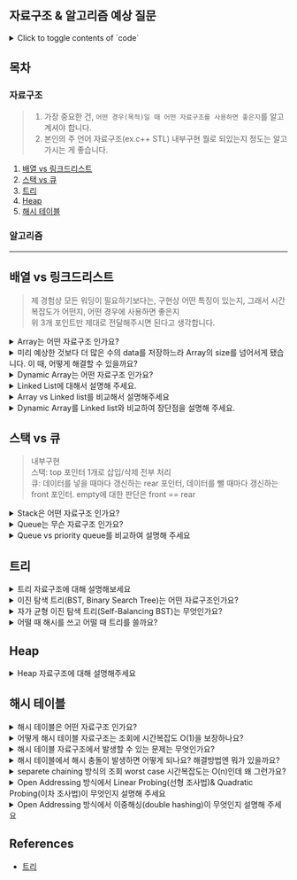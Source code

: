 ## 자료구조 & 알고리즘 예상 질문

<details>
<summary>Click to toggle contents of `code`</summary>
```
CODE!
```
</details>

## 목차

### 자료구조

> 1. 가장 중요한 건, `어떤 경우(목적)일 때 어떤 자료구조를 사용하면 좋은지`를 알고 계셔야 합니다.     
> 2. 본인의 주 언어 자료구조(ex.c++ STL) 내부구현 뭘로 되있는지 정도는 알고 가시는 게 좋습니다.

1. [배열 vs 링크드리스트](#배열-vs-링크드리스트)
1. [스택 vs 큐](#스택-vs-큐)
1. [트리](#트리)
1. [Heap](#heap)
1. [해시 테이블](#해시-테이블)


### 알고리즘

---

## 배열 vs 링크드리스트

> 제 경험상 모든 워딩이 필요하기보다는, 구현상 어떤 특징이 있는지, 그래서 시간복잡도가 어떤지, 어떤 경우에 사용하면 좋은지    
> 위 3개 포인트만 제대로 전달해주시면 된다고 생각합니다.

<details>
<summary>Array는 어떤 자료구조 인가요?</summary>

Array는 연관된 data를 메모리상에 연속적이며 순차적으로 미리 할당된 크기만큼 저장하는 자료구조 입니다. base-address + offset 연산으로 조회에 O(1), 배열 중간에 데이터 삽입/삭제 시, 
  삽입은 배열을 전부 한칸씩 뒤로 밀고 중간에 데이터 삽입. 삭제는 원소 삭제 후 배열을 한 칸씩 당겨야하므로 O(N)의 시간복잡도를 가집니다. 그래서 데이터를 한 번 저장하고 자주 조회하는 아카이브 같은 경우에 적합합니다.
</details>

<details>
<summary>미리 예상한 것보다 더 많은 수의 data를 저장하느라 Array의 size를 넘어서게 됐습니다. 이 때, 어떻게 해결할 수 있을까요?</summary>

1. 기존의 size보다 더 큰 Array를 선언하여 데이터를 옮겨 할당합니다. 모든 데이터를 옮겼다면 기존 Array는 메모리에서 삭제하면 됩니다. 이런식으로 동적으로 배열의 크기를 조절하는 자료구조를 Dynamic array라고 합니다.
2. 또 다른 방법으로는, size를 예측하기 쉽지 않다면 Array대신 Linked list를 사용함으로써 데이터가 추가될 때마다 메모리공간을 할당받는 방식을 사용하면 됩니다.
</details>

<details>
<summary>Dynamic Array는 어떤 자료구조 인가요?</summary>

Array의 경우 size가 고정되었기 때문에 선언시에 설정한 size보다 많은 갯수의 data가 추가되면 저장할 수 없습니다. 이에 반해 Dynamic Array는 저장공간이 가득 차게 되면 resize를 하여 유동적으로 size를 조절하여 데이터를 저장하는 자료구조 입니다.
</details>

<details>
<summary>Linked List에 대해서 설명해 주세요.</summary>

Linked List는 Node라는 구조체로 이루어져 있는데, Node는 데이터 값과 다음 Node의 address를 저장합니다. Linked List는 물리적인 메모리상에서는 비연속적으로 저장이 되지만 Linked list를 구성하는 각각의 Node가 next Node의 address를 가리킴으로써 논리적인 연속성을 가진 자료구조입니다.
  배열처럼 메모리 상에 연속적으로 할당되어야 한다는 제약이 없다는 장점이 있으며, 잦은 삽입/삭제가 일어나는 경우에 사용하면 유용한 자료구조입니다.
</details>

<details>
<summary>Array vs Linked list를 비교해서 설명해주세요</summary>

Array는 메모리 상에서 연속적으로 데이터를 저장하는 자료구조 입니다. Linked List는 메모리상에서는 연속적이지 않지만, 각각의 원소가 다음 원소의 메모리 주소값을 저장해 놓음으로써 논리적 연속성을 유지합니다.

그래서 각 operation의 시간복잡도가 다릅니다. 데이터 조회는 Array의 경우 $O(1)$, Linked list는 $O(n)$의 시간복잡도를 갖습니다. 삽입/삭제는 Array $O(n)$, Linked list $O(1)$의 시간복잡도를 갖습니다.

따라서 얼마만큼의 데이터를 저장할지 미리 알고있고, 조회를 많이 한다면 Array를 사용하는 것이 좋습니다. 반면에 몇개의 데이터를 저장할 지 불확실하고 삽입 삭제가 잦다면 Linked list를 사용하는 것이 유리합니다.
</details>

<details>
<summary>Dynamic Array를 Linked list와 비교하여 장단점을 설명해 주세요.</summary>

Linked List와 비교했을 때, Dynamic Array의 장점은

- 데이터 접근과 할당이 $O(1)$로 굉장히 빠릅니다. 이는 index 접근하는 방법이 산술적인 연산 [배열 첫 data의 주소값] + [offset]으로 이루어져 있긴 때문입니다. (randam access)
- Dynamic Array의 맨 뒤에 데이터를 추가하거나 삭제하는 것이 상대적으로 빠릅니다.($O(1)$)

Linked List와 비교했을 때, Dynamic Array의 단점은

- Dynamic Array의 맨 끝이 아닌 곳에 data를 insert or remove할 때, 느린 편입니다($O(n)$).  느린 이유는 메모리상에서 연속적으로 데이터들이 저장되어 있기 때문에, 데이터를 추가 삭제할 때 뒤에 있는 data들을 모두 한칸씩 shift 해야되기 때문입니다.
- resize를 해야할 때, 예상치 못하게 현저히 낮은 performance가 발생합니다.
- resize에 시간이 많이 걸리므로 필요한 것 이상 memory공간을 할당받습니다. 따라서 사용하지 않고 있는 낭비되는 메모리공간이 발생합니다.
</details>

## 스택 vs 큐

> 내부구현    
> 스택: top 포인터 1개로 삽입/삭제 전부 처리     
> 큐: 데이터를 넣을 때마다 갱신하는 rear 포인터, 데이터를 뺄 때마다 갱신하는 front 포인터. empty에 대한 판단은 front == rear 

<details>
<summary>Stack은 어떤 자료구조 인가요?</summary>

stack은 후입선출 LIFO의 자료구조입니다. 시간복잡도는 push $O(1)$ , pop $O(1)$ 입니다.  활용 예시는 후위 표기법 연산, 괄호 유효성 검사, 웹 브라우저 방문기록(뒤로 가기), 깊이우선탐색(DFS) 등이 있습니다.
</details>

<details>
<summary>Queue는 무슨 자료구조 인가요?</summary>

queue는 선입선출 FIFO의 자료구조입니다. 시간복잡도는 enqueue $O(1)$ , dequeue $O(1)$ 입니다.  활용 예시는 Cache구현, 프로세스 관리, 너비우선탐색(BFS) 등이있습니다.
</details>


<details>
<summary>Queue vs priority queue를 비교하여 설명해 주세요</summary>

Queue 자료구조는 시간 순서상 먼저 집어 넣은 데이터가 먼저 나오는 **선입선출 FIFO(First In First Out)** 구조로 저장하는 형식입니다. 이와 다르게 우선순위큐(priority queue)는 들어간 순서에 상관없이 우선순위가 높은 데이터가 먼저 나옵니다. 

Queue의 operation 시간복잡도는 `enqueue` $O(1)$, `dequeue` $O(1)$이고, 

Priority queue는 `push` $O(logn)$ , `pop` $O(logn)$ 입니다.
</details>

## 트리

<details>
<summary>트리 자료구조에 대해 설명해보세요</summary>

- 노드와 간선으로 이뤄진 비선형 자료구조로 계층적 관계를 표현하는 자료구조로 무방향이면서 사이클이 없는 연결 그래프입니다.
- 루트 노드는 0개 이상의 자식 노드를 가지고 있습니다. 그 자식 노드도 0개 이상의 자식 노드를 가지며, 이는 반복적으로 정의됩니다.
- `트리의 목적은 탐색`입니다. 트리는 계층적 관계에 있는 원소들을 나타내기에 편리한 자료 구조입니다.
</details>

<details>
<summary>이진 탐색 트리(BST, Binary Search Tree)는 어떤 자료구조인가요?</summary>

이진탐색트리(Binary Search Tree; BST)는 정렬된 tree입니다. 어느 node를 선택하든 해당 node의 left subtree에는 그 node의 값보다 작은 값들을 지닌 node들로만 이루어져 있고, node의 right subtree에는 그 node의 값보다 큰 값들을 지닌 node들로만 이루어져 있는 binary tree입니다.

검색과 저장, 삭제의 시간복잡도는 모두 $O(logn)$이고, worst case는 한쪽으로 치우친 tree가 됐을 때 $O(n)$입니다.
</details>

<details>
<summary>자가 균형 이진 탐색 트리(Self-Balancing BST)는 무엇인가요?</summary>
  
자가 균형 이진 탐색 트리는 트리가 편향된 경우 발생할 수 있는 $O(N)$ 연산을 개선하기 위해, 알고리즘으로 이진 트리의 균형이 잘 맞도록 유지하여 높이를 가능한 낮게 유지합니다. 그래서 검색과 저장, 삭제의 시간복잡도는 모두 $O(logn)$입니다. 대표적으로 AVL트리와 Red-black tree가 있습니다.

> AVL 트리: 트리에 노드를 삽입 혹은 삭제할 때마다 `자가 균형 조정 메서드를 호출`하여 트리의 균형을 유지한다. 자가 균형 메서드는 `회전`을 통해 트리의 균형을 유지한다.    
> Red-Black 트리: 트리에 노드를 삽입 혹은 삭제할 때 특정한 규칙을 지키도록 조정이 이루어져 트리의 균형을 유지한다. (특정한 규칙을 준수한다면 트리의 균형이 유지되는 것이 보장된다.)
</details>

<details>
<summary>어떨 때 해시를 쓰고 어떨 때 트리를 쓸까요?</summary>

`빠른 삽입과 삭제`가 필요한 경우에는 해시를 사용합니다. 그리고 내부적으로 자료가 `정렬`되어 있어야 하거나 `범위 탐색`이 필요하다면 트리를 사용합니다.
</details>

## Heap

<details>
<summary>Heap 자료구조에 대해 설명해주세요</summary>

힙은 `완전이진트리`를 기본으로 하는 자료 구조로 `최댓값 혹은 최솟값`을 빠르게 찾아내기 위한 자료구조입니다. 느슨한 정렬 상태를 유지하며 오직 `부모-자식간의 대소 관계만 성립`하면 됩니다. 삽입, 삭제에 $O(logN)$이 걸리며 최댓값/최솟값 확인은 $O(1)$입니다. 사용하는 경우는 우선순위 큐에서 사용합니다.
- 또한 Heapify 연산에 $O(logN)$이 소요됩니다.
</details>

## 해시 테이블

<details>
<summary>해시 테이블은 어떤 자료구조 인가요?</summary>

hash table은 효율적인 탐색(빠른 탐색)을 위한 자료구조로써 key-value쌍의 데이터를 입력받습니다. hash function $h$에 key값을 입력으로 넣어 얻은 해시값 $h(k)$를 위치로 지정하여 key- value 데이터 쌍을 저장합니다. 저장, 삭제, 검색의 시간복잡도는 모두 $O(1)$입니다. 
</details>

<details>
<summary>어떻게 해시 테이블 자료구조는 조회에 시간복잡도 O(1)을 보장하나요?</summary>

해시 테이블은 내부적으로 `배열을 사용해서 데이터를 저장`하기 때문입니다. 해시 함수를 적용하여 KEY, VALUE를 저장할 배열의 인덱스를 구합니다. 그래서 조회 시 배열의 인덱스 연산을 통해 O(1)의 시간복잡도를 가질 수 있습니다. (단, 해시 함수의 시간복잡도가 $O(1)$임을 가정)
</details>

<details>
<summary>해시 테이블 자료구조에서 발생할 수 있는 문제는 무엇인가요?</summary>

발생할 수 있는 문제로는 해시 충돌 문제가 있습니다. 해시 충돌 문제는 `서로 다른 데이터가 같은 해시값`을 가지게 되는 현상으로 해시 충돌 문제가 자주 발생하면 삽입, 조회에 있어 해시 테이블 성능이 안 좋아질 수 있습니다.
- 삽입: open addressing 방식을 사용하는 경우 버킷 할당 실패 시 다른 버킷 주소를 찾아가야하므로
- 조회: separete chaining 방식을 사용하는 경우 조회 성능이 O(1)보다 안 좋아지므로 
</details>

<details>
<summary>해시 테이블에서 해시 충돌이 발생하면 어떻게 되나요? 해결방법엔 뭐가 있을까요?</summary>

collision이 발생할 경우 대표적으로 2가지 방법으로 해결합니다.

첫 번째, open addressing 방식은 collision이 발생하면 미리 정한 규칙에 따라 hash table의 비어있는 slot을 찾습니다. 빈 slot을 찾는 방법에 따라 크게 Linear Probing, Quadratic Probing, Double Hashing으로 나뉩니다.

두 번째, separete chaining 방식은 linked list를 이용합니다. 만약에 collision이 발생하면 linked list에 노드(slot)를 추가하여 데이터를 저장합니다.
</details>


<details>
<summary>separete chaining 방식의 조회 worst case 시간복잡도는 O(n)인데 왜 그런가요?</summary>

n개의 모든 key가 동일한 해시값을 갖게 되면 길이 n의 linked list가 생성되게 됩니다. 이 때, 특정 key를 찾기 위해서는 길이 n의 linked list를 검색하는 $O(n)$의 시간복잡도와 동일하게 됩니다.
</details>

<details>
<summary>Open Addressing 방식에서 Linear Probing(선형 조사법)& Quadratic Probing(이차 조사법)이 무엇인지 설명해 주세요</summary>

- 선형 조사법은 충돌이 발생한 해시값으로 부터 일정한 값만큼 $(+1, +2, +3, ...)$ 건너 뛰어, 비어 있는 slot에 데이터를 저장합니다. 이차 조사법은 제곱수 $(+1^2, +2^2, +3^2, ...)$로 건너 뛰어, 비어 있는 slot을 찾습니다.
    
     충돌이 여러번 발생하면 여러번 건너 뛰어 빈 slot을 찾습니다. 선형 조사법과 이차 조사법의 경우 충돌 횟수가 많아지면 특정 영역에 데이터가 집중적으로 몰리는 클러스터링(clustering)현상이 발생하는 단점이 있습니다. 클러스터링 현상이 발생하면, 평균 탐색 시간이 증가하게 됩니다.
</details>

<details>
<summary>Open Addressing 방식에서 이중해싱(double hashing)이 무엇인지 설명해 주세요</summary>

이중 해싱은 open addressing 방식을 통해 해시 충돌 문제를 해결할 때 사용하는 방법 중 하나입니다. 2개의 해시함수를 사용하는 방식인데 하나는 최초의 해시값을 얻을 때 사용하고 또 다른 하나는 해시 충돌이 발생할 때 다음 해시 주소를 얻기 위해 사용합니다.
</details>


## References

- [트리](https://github.com/shinhee-rebecca/2022-cs-study/blob/main/Algorithm/%ED%8A%B8%EB%A6%AC.md)

